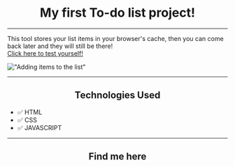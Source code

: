 <h1 style="text-align: center;">My first To-do list project!</h1>
<hr>

This tool stores your list items in your browser's cache, then you can come back later and they will still be there!  
[Click here to test yourself!](https://erickmacena1.github.io/simple-to-do/)  

!["Adding items to the list"]("https://github.com/erickmacena1/simple-to-do/blob/master/github/add-to-do.gif")

<hr>

<h2 style="text-align: center;">Technologies Used</h2>

- ✅ HTML
- ✅ CSS
- ✅ JAVASCRIPT

<hr>

<h2 style="text-align: center;">Find me here</h2>

